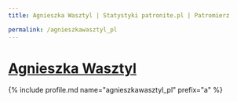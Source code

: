 ```yaml
---
title: Agnieszka Wasztyl | Statystyki patronite.pl | Patromierz

permalink: /agnieszkawasztyl_pl
---
```


# [Agnieszka Wasztyl](https://patronite.pl/agnieszkawasztyl_pl)

{% include profile.md name="agnieszkawasztyl_pl" prefix="a" %}
